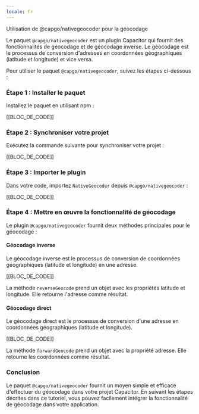 ```yaml
---
locale: fr
---
```


Utilisation de @capgo/nativegeocoder pour la géocodage

Le paquet `@capgo/nativegeocoder` est un plugin Capacitor qui fournit des fonctionnalités de géocodage et de géocodage inverse. Le géocodage est le processus de conversion d'adresses en coordonnées géographiques (latitude et longitude) et vice versa.

Pour utiliser le paquet `@capgo/nativegeocoder`, suivez les étapes ci-dessous :

### Étape 1 : Installer le paquet

Installez le paquet en utilisant npm :

[[BLOC_DE_CODE]]

### Étape 2 : Synchroniser votre projet

Exécutez la commande suivante pour synchroniser votre projet :

[[BLOC_DE_CODE]]

### Étape 3 : Importer le plugin

Dans votre code, importez `NativeGeocoder` depuis `@capgo/nativegeocoder` :

[[BLOC_DE_CODE]]

### Étape 4 : Mettre en œuvre la fonctionnalité de géocodage

Le plugin `@capgo/nativegeocoder` fournit deux méthodes principales pour le géocodage :

#### Géocodage inverse

Le géocodage inverse est le processus de conversion de coordonnées géographiques (latitude et longitude) en une adresse.

[[BLOC_DE_CODE]]

La méthode `reverseGeocode` prend un objet avec les propriétés latitude et longitude. Elle retourne l'adresse comme résultat.

#### Géocodage direct

Le géocodage direct est le processus de conversion d'une adresse en coordonnées géographiques (latitude et longitude).

[[BLOC_DE_CODE]]

La méthode `forwardGeocode` prend un objet avec la propriété adresse. Elle retourne les coordonnées comme résultat.

### Conclusion

Le paquet `@capgo/nativegeocoder` fournit un moyen simple et efficace d'effectuer du géocodage dans votre projet Capacitor. En suivant les étapes décrites dans ce tutoriel, vous pouvez facilement intégrer la fonctionnalité de géocodage dans votre application.